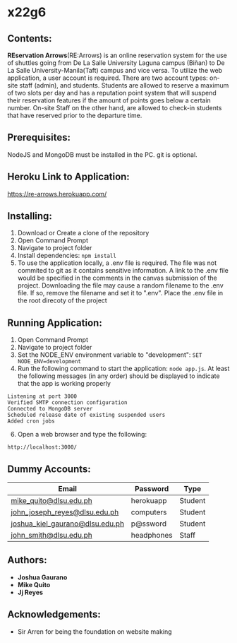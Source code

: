 # x22g6

## Contents:
**REservation Arrows**(RE:Arrows) is an online reservation system for the use of shuttles going from De La Salle University Laguna campus (Biñan) to De La Salle University-Manila(Taft) campus and vice versa. To utilize the web application, a user account is required.  There are two account types: on-site staff (admin), and students. Students are allowed to reserve a maximum of two slots per day and has a reputation point system that will suspend their reservation features if the amount of points goes below a certain number. On-site Staff on the other hand, are allowed to check-in students that have reserved prior to the departure time.

## Prerequisites: 
NodeJS and MongoDB must be installed in the PC. git is optional.

## Heroku Link to Application:
https://re-arrows.herokuapp.com/

## Installing: 
1. Download or Create a clone of the repository
2. Open Command Prompt 
3. Navigate to project folder
4. Install dependencies: `npm install`
5. To use the application locally, a .env file is required.  The file was not commited to git as it contains sensitive information.  A link to the .env file would be specified in the comments in the canvas submission of the project. Downloading the file may cause a random filename to the .env file. If so, remove the filename and set it to ".env".  Place the .env file in the root direcoty of the project

## Running Application:
1. Open Command Prompt 
2. Navigate to project folder
3. Set the NODE_ENV environment variable to "development": `SET NODE_ENV=development` 
4. Run the following command to start the application: `node app.js`.  At least the following messages (in any order) should be displayed to indicate that the app is working properly
```
Listening at port 3000
Verified SMTP connection configuration
Connected to MongoDB server
Scheduled release date of existing suspended users
Added cron jobs
```
6. Open a web browser and type the following:
```
http://localhost:3000/
```

## Dummy Accounts:
| Email                      | Password   | Type    |
|----------------------------|------------|---------|
|mike_quito@dlsu.edu.ph|herokuapp|Student|
|john_joseph_reyes@dlsu.edu.ph|computers|Student|
|joshua_kiel_gaurano@dlsu.edu.ph|p@ssword|Student|
|john_smith@dlsu.edu.ph|headphones|Staff|

## Authors:
* **Joshua Gaurano** 
* **Mike Quito**
* **Jj Reyes**


## Acknowledgements:
* Sir Arren for being the foundation on website making
